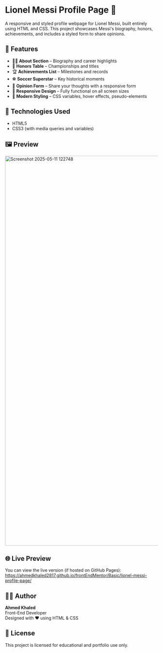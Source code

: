 # Lionel Messi Profile Page 🐐

A responsive and styled profile webpage for Lionel Messi, built entirely using HTML and CSS. This project showcases Messi's biography, honors, achievements, and includes a styled form to share opinions.

## 📌 Features

- 🧔‍♂️ **About Section** – Biography and career highlights
- 🏅 **Honors Table** – Championships and titles
- 🏆 **Achievements List** – Milestones and records
- ⚽ **Soccer Superstar** – Key historical moments
- 💬 **Opinion Form** – Share your thoughts with a responsive form
- 📱 **Responsive Design** – Fully functional on all screen sizes
- 🎨 **Modern Styling** – CSS variables, hover effects, pseudo-elements

## 📂 Technologies Used

- HTML5
- CSS3 (with media queries and variables)

## 🖼 Preview

<img width="1280" alt="Screenshot 2025-05-11 122748" src="https://github.com/user-attachments/assets/2ebd1111-5287-4646-8032-7439e866ff97" />

## 🌐 Live Preview

You can view the live version (if hosted on GitHub Pages):
https://ahmedkhaled2817.github.io/frontEndMentor/Basic/lionel-messi-profile-page/

## 🧑‍💻 Author

**Ahmed Khaled**  
Front-End Developer  
Designed with ❤️ using HTML & CSS

## 📄 License

This project is licensed for educational and portfolio use only.
